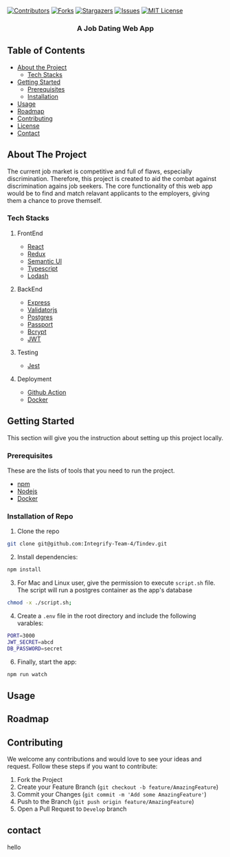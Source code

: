 [![Contributors][contributors-shield]][contributors-url]
[![Forks][forks-shield]][forks-url]
[![Stargazers][stars-shield]][stars-url]
[![Issues][issues-shield]][issues-url]
[![MIT License][license-shield]][license-url]

  <h3 align="center">A Job Dating Web App</h3>

  <p align="center">

<!-- TABLE OF CONTENTS -->

## Table of Contents

- [About the Project](#about-the-project)
  - [Tech Stacks](#tech-stacks)
- [Getting Started](#getting-started)
  - [Prerequisites](#prerequisites)
  - [Installation](#installation)
- [Usage](#usage)
- [Roadmap](#roadmap)
- [Contributing](#contributing)
- [License](#license)
- [Contact](#contact)

<!-- ABOUT THE PROJECT -->

## About The Project

The current job market is competitive and full of flaws, especially discrimination. Therefore, this project is created to aid the combat against discrimination agains job seekers. The core functionality of this web app would be to find and match relavant applicants to the employers, giving them a chance to prove themself.

### Tech Stacks

1. FrontEnd

   - [React](https://reactjs.org)
   - [Redux](https://react-redux.js.org/)
   - [Semantic UI](https://semantic-ui.com/)
   - [Typescript](https://www.typescriptlang.org/)
   - [Lodash](https://lodash.com/)

2. BackEnd
   - [Express](https://expressjs.com/)
   - [Validatorjs](https://www.npmjs.com/package/validatorjs)
   - [Postgres](https://www.postgresql.org/)
   - [Passport](https://www.npmjs.com/package/passport)
   - [Bcrypt](https://www.npmjs.com/package/bcrypt)
   - [JWT](https://jwt.io/)
3. Testing
   - [Jest](https://jestjs.io/)
4. Deployment
   - [Github Action](https://github.com/features/actions)
   - [Docker](https://www.docker.com)

<!-- GETTING STARTED -->

## Getting Started

This section will give you the instruction about setting up this project locally.

### Prerequisites

These are the lists of tools that you need to run the project.

- [npm](https://www.npmjs.com/)
- [Nodejs](https://nodejs.org/en/)
- [Docker](https://docker.com)

### Installation of Repo

1. Clone the repo

```sh
git clone git@github.com:Integrify-Team-4/Tindev.git
```

2. Install dependencies:

```sh
npm install
```

3. For Mac and Linux user, give the permission to execute `script.sh` file. The script will run a postgres container as the app's database

```sh
chmod -x ./script.sh;
```

4. Create a `.env` file in the root directory and include the following varables:

```sh
PORT=3000
JWT_SECRET=abcd
DB_PASSWORD=secret
```

6. Finally, start the app:

```sh
npm run watch
```

<!-- USAGE EXAMPLES -->

## Usage

<!-- ROADMAP -->

## Roadmap

<!-- CONTRIBUTING -->

## Contributing

We welcome any contributions and would love to see your ideas and request. Follow these steps if you want to contribute:

1. Fork the Project
2. Create your Feature Branch (`git checkout -b feature/AmazingFeature`)
3. Commit your Changes (`git commit -m 'Add some AmazingFeature'`)
4. Push to the Branch (`git push origin feature/AmazingFeature`)
5. Open a Pull Request to `Develop` branch

<!-- LICENSE -->

<!-- CONTACT -->

## contact

<!-- ACKNOWLEDGEMENTS -->

<!-- MARKDOWN LINKS & IMAGES -->
<!-- https://www.markdownguide.org/basic-syntax/#reference-style-links -->

[contributors-shield]: https://img.shields.io/github/contributors/othneildrew/Best-README-Template.svg?style=flat-square
[contributors-url]: https://github.com/Integrify-Team-4/Tindev/graphs/contributors
[forks-shield]: https://img.shields.io/github/forks/othneildrew/Best-README-Template.svg?style=flat-square
[forks-url]: https://github.com/Integrify-Team-4/Tindev/network/members
[stars-shield]: https://img.shields.io/github/stars/othneildrew/Best-README-Template.svg?style=flat-square
[stars-url]: https://github.com/Integrify-Team-4/Tindev/stargazers
[issues-shield]: https://img.shields.io/github/issues/othneildrew/Best-README-Template.svg?style=flat-square
[issues-url]: https://github.com/Integrify-Team-4/Tindev/issues
[license-shield]: https://img.shields.io/github/license/othneildrew/Best-README-Template.svg?style=flat-square
[license-url]: https://github.com/othneildrew/Best-README-Template/blob/master/LICENSE.txt
[product-screenshot]: images/screenshot.png
hello
